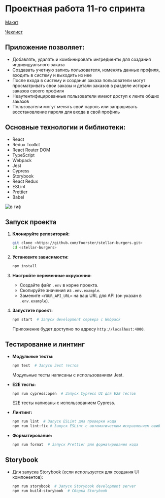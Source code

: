 # Проектная работа 11-го спринта

[Макет](<https://www.figma.com/file/vIywAvqfkOIRWGOkfOnReY/React-Fullstack_-Проектные-задачи-(3-месяца)_external_link?type=design&node-id=0-1&mode=design>)

[Чеклист](https://www.notion.so/praktikum/0527c10b723d4873aa75686bad54b32e?pvs=4)

## Приложение позволяет:

- Добавлять, удалять и комбинировать ингредиенты для создания индивидуального заказа
- Создавать учетную запись пользователя, изменять данные профиля, входить в систему и выходить из нее
- После входа в систему и создания заказа пользователи могут просматривать свои заказы и детали заказов в разделе истории заказов своего профиля
- Неаутентифицированные пользователи имеют доступ к ленте общих заказов
- Пользователи могут менять свой пароль или запрашивать восстановление пароля для входа в свой профиль

## Основные технологии и библиотеки:

- React
- Redux Toolkit
- React Router DOM
- TypeScript
- Webpack
- Jest
- Cypress
- Storybook
- React Redux
- ESLint
- Prettier
- Babel
  
![в гиф](https://github.com/user-attachments/assets/098255f9-1553-4e93-80d4-a62eb560819f)

## Запуск проекта

1.  **Клонируйте репозиторий:**

    ```bash
    git clone <https://github.com/foorster/stellar-burgers.git>
    cd <stellar-burgers>
    ```

2.  **Установите зависимости:**

    ```bash
    npm install
    ```

3.  **Настройте переменные окружения:**

    - Создайте файл `.env` в корне проекта.
    - Скопируйте значения из `.env.example`.
    - Замените `<YOUR_API_URL>` на ваш URL для API (он указан в `.env.example`).

4.  **Запустите проект:**

    ```bash
    npm start  # Запуск development сервера с Webpack
    ```

    Приложение будет доступно по адресу `http://localhost:4000`.

## Тестирование и линтинг

- **Модульные тесты:**

  ```bash
  npm test  # Запуск Jest тестов
  ```

  Модульные тесты написаны с использованием Jest.

- **E2E тесты:**

  ```bash
  npm run cypress:open  # Запуск Cypress UI для E2E тестов
  ```

  E2E тесты написаны с использованием Cypress.

- **Линтинг:**

  ```bash
  npm run lint  # Запуск ESLint для проверки кода
  npm run lint:fix # Запуск ESLint с автоматическим исправлением ошибок
  ```

- **Форматирование:**
  ```bash
  npm run format  # Запуск Prettier для форматирования кода
  ```

## Storybook

- Для запуска Storybook (если используется для создания UI компонентов):
  ```bash
  npm run storybook  # Запуск Storybook development server
  npm run build-storybook  # Сборка Storybook
  ```
